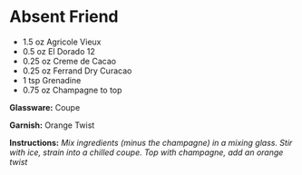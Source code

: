 # Absent Friend

* 1.5 oz Agricole Vieux
* 0.5 oz El Dorado 12
* 0.25 oz Creme de Cacao
* 0.25 oz Ferrand Dry Curacao
* 1 tsp Grenadine
* 0.75 oz Champagne to top

__Glassware:__ Coupe

__Garnish:__ Orange Twist

__Instructions:__ _Mix ingredients (minus the champagne) in a mixing glass. Stir with ice, strain into a chilled coupe. Top with champagne, add an orange twist_